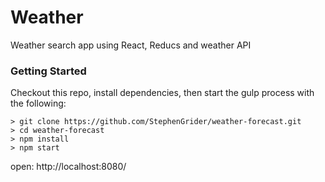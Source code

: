 # Weather

Weather search app using React, Reducs and weather API

### Getting Started

Checkout this repo, install dependencies, then start the gulp process with the following:

```
> git clone https://github.com/StephenGrider/weather-forecast.git
> cd weather-forecast
> npm install
> npm start
```

open: http://localhost:8080/
